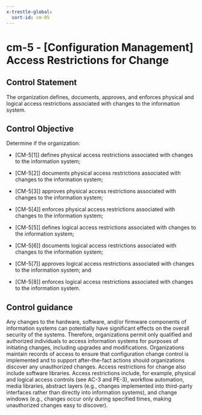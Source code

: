 ```yaml
---
x-trestle-global:
  sort-id: cm-05
---
```


# cm-5 - \[Configuration Management\] Access Restrictions for Change

## Control Statement

The organization defines, documents, approves, and enforces physical and logical access restrictions associated with changes to the information system.

## Control Objective

Determine if the organization:

- \[CM-5[1]\] defines physical access restrictions associated with changes to the information system;

- \[CM-5[2]\] documents physical access restrictions associated with changes to the information system;

- \[CM-5[3]\] approves physical access restrictions associated with changes to the information system;

- \[CM-5[4]\] enforces physical access restrictions associated with changes to the information system;

- \[CM-5[5]\] defines logical access restrictions associated with changes to the information system;

- \[CM-5[6]\] documents logical access restrictions associated with changes to the information system;

- \[CM-5[7]\] approves logical access restrictions associated with changes to the information system; and

- \[CM-5[8]\] enforces logical access restrictions associated with changes to the information system.

## Control guidance

Any changes to the hardware, software, and/or firmware components of information systems can potentially have significant effects on the overall security of the systems. Therefore, organizations permit only qualified and authorized individuals to access information systems for purposes of initiating changes, including upgrades and modifications. Organizations maintain records of access to ensure that configuration change control is implemented and to support after-the-fact actions should organizations discover any unauthorized changes. Access restrictions for change also include software libraries. Access restrictions include, for example, physical and logical access controls (see AC-3 and PE-3), workflow automation, media libraries, abstract layers (e.g., changes implemented into third-party interfaces rather than directly into information systems), and change windows (e.g., changes occur only during specified times, making unauthorized changes easy to discover).
